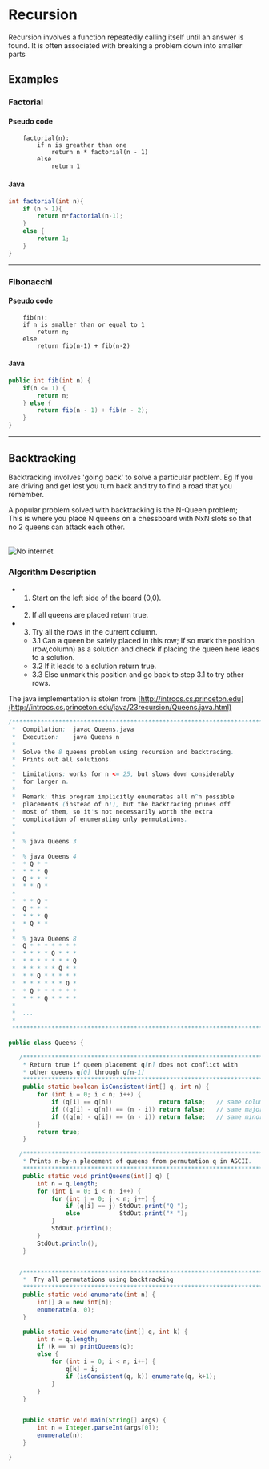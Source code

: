 # Recursion

Recursion involves a function repeatedly calling itself until an answer is found.
It is often associated with breaking a problem down into smaller parts
<br>

## Examples

### Factorial
#### Pseudo code
```pseudo
	factorial(n):
		if n is greather than one
			return n * factorial(n - 1)
		else
			return 1
```
#### Java
```Java
int factorial(int n){
    if (n > 1){
        return n*factorial(n-1);
    }
    else {
        return 1;
    }
}
```

___

### Fibonacchi
#### Pseudo code
```pseudo
	fib(n):
	if n is smaller than or equal to 1
		return n;
	else
		return fib(n-1) + fib(n-2)
```
#### Java
```Java
public int fib(int n) {
    if(n <= 1) {
        return n;
    } else {
        return fib(n - 1) + fib(n - 2);
    }
}
```

___

## Backtracking

Backtracking involves 'going back' to solve a particular problem.
Eg If you are driving and get lost you turn back and try to find a road that you remember.

A popular problem solved with backtracking is the N-Queen problem;<br>
This is where you place N queens on a chessboard with NxN slots so that no 2 queens
can attack each other.

<br>![No internet](http://i.imgur.com/O3cGlYv.gif)<br>

### Algorithm Description

* 1. Start on the left side of the board (0,0).
* 2. If all queens are placed return true.
* 3. Try all the rows in the current column.
	* 3.1 Can a queen be safely placed in this row; If so mark the position (row,column)
	  as a solution and check if placing the queen here leads to a solution.
	* 3.2 If it leads to a solution return true.
	* 3.3 Else unmark this position and go back to step 3.1 to try other rows.

The java implementation is stolen from [http://introcs.cs.princeton.edu](http://introcs.cs.princeton.edu/java/23recursion/Queens.java.html)<br>
```Java
/******************************************************************************
 *  Compilation:  javac Queens.java
 *  Execution:    java Queens n
 *  
 *  Solve the 8 queens problem using recursion and backtracing.
 *  Prints out all solutions.
 *
 *  Limitations: works for n <= 25, but slows down considerably
 *  for larger n.
 *
 *  Remark: this program implicitly enumerates all n^n possible
 *  placements (instead of n!), but the backtracing prunes off
 *  most of them, so it's not necessarily worth the extra
 *  complication of enumerating only permutations.
 *
 *
 *  % java Queens 3
 *
 *  % java Queens 4
 *  * Q * *
 *  * * * Q
 *  Q * * *
 *  * * Q *
 *
 *  * * Q *
 *  Q * * *
 *  * * * Q
 *  * Q * *
 *
 *  % java Queens 8
 *  Q * * * * * * *
 *  * * * * Q * * *
 *  * * * * * * * Q
 *  * * * * * Q * *
 *  * * Q * * * * *
 *  * * * * * * Q *
 *  * Q * * * * * *
 *  * * * Q * * * *
 *
 *  ...
 *
 ******************************************************************************/

public class Queens {

   /***************************************************************************
    * Return true if queen placement q[n] does not conflict with
    * other queens q[0] through q[n-1]
    ***************************************************************************/
    public static boolean isConsistent(int[] q, int n) {
        for (int i = 0; i < n; i++) {
            if (q[i] == q[n])             return false;   // same column
            if ((q[i] - q[n]) == (n - i)) return false;   // same major diagonal
            if ((q[n] - q[i]) == (n - i)) return false;   // same minor diagonal
        }
        return true;
    }

   /***************************************************************************
    * Prints n-by-n placement of queens from permutation q in ASCII.
    ***************************************************************************/
    public static void printQueens(int[] q) {
        int n = q.length;
        for (int i = 0; i < n; i++) {
            for (int j = 0; j < n; j++) {
                if (q[i] == j) StdOut.print("Q ");
                else           StdOut.print("* ");
            }
            StdOut.println();
        }  
        StdOut.println();
    }


   /***************************************************************************
    *  Try all permutations using backtracking
    ***************************************************************************/
    public static void enumerate(int n) {
        int[] a = new int[n];
        enumerate(a, 0);
    }

    public static void enumerate(int[] q, int k) {
        int n = q.length;
        if (k == n) printQueens(q);
        else {
            for (int i = 0; i < n; i++) {
                q[k] = i;
                if (isConsistent(q, k)) enumerate(q, k+1);
            }
        }
    }  


    public static void main(String[] args) {
        int n = Integer.parseInt(args[0]);
        enumerate(n);
    }

}
```
